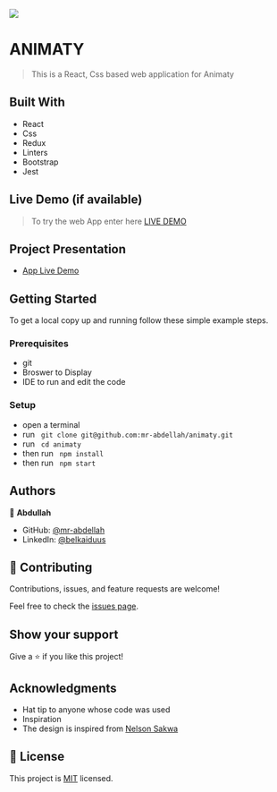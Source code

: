 ![](https://img.shields.io/badge/Microverse-blueviolet)

# ANIMATY

> This is a React, Css based web application for Animaty


## Built With

- React
- Css
- Redux
- Linters
- Bootstrap
- Jest

## Live Demo (if available)
> To try the web App enter here [LIVE DEMO](https://mr-abdellah.github.io/animaty)

## Project Presentation
- [App Live Demo](https://www.loom.com/share/7fad9e8a92cc43b0a2452c4df073b960)

## Getting Started

To get a local copy up and running follow these simple example steps.

### Prerequisites

- git
- Broswer to Display
- IDE to run and edit the code

### Setup

- open a terminal
- run ``` git clone git@github.com:mr-abdellah/animaty.git```
- run ``` cd animaty```
- then run ``` npm install```
- then run ``` npm start```

## Authors

👤 **Abdullah**

- GitHub: [@mr-abdellah](https://github.com/mr-abdellah)
- LinkedIn: [@belkaiduus](https://www.linkedin.com/in/belkaidus/)

## 🤝 Contributing

Contributions, issues, and feature requests are welcome!

Feel free to check the [issues page](../../issues/).

## Show your support

Give a ⭐️ if you like this project!

## Acknowledgments

- Hat tip to anyone whose code was used
- Inspiration
- The design is inspired from [Nelson Sakwa](https://www.behance.net/sakwadesignstudio)

## 📝 License

This project is [MIT](./MIT.md) licensed.
